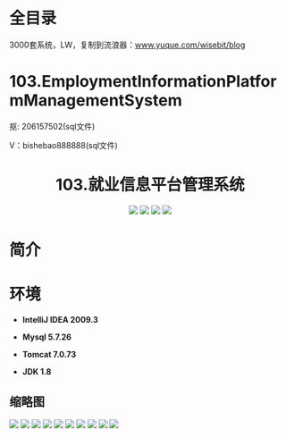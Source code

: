 # 全目录

3000套系统，LW，复制到流浪器：www.yuque.com/wisebit/blog

# 103.EmploymentInformationPlatformManagementSystem

<p>抠: 206157502(sql文件)</p>
<p>V：bishebao888888(sql文件)</p>

<p><h1 align="center">103.就业信息平台管理系统</h1></p>


<p align="center">
	<img src="https://img.shields.io/badge/jdk-1.8-orange.svg"/>
    <img src="https://img.shields.io/badge/spring-5.x-lightgrey.svg"/>
    <img src="https://img.shields.io/badge/springmvc-3.x-blue.svg"/>
    <img src="https://img.shields.io/badge/mybatis-3.x-yellow.svg"/>
</p>

# 简介



# 环境

- <b>IntelliJ IDEA 2009.3</b>

- <b>Mysql 5.7.26</b>

- <b>Tomcat 7.0.73</b>

- <b>JDK 1.8</b>




## 缩略图

![](https://bitwise.oss-cn-heyuan.aliyuncs.com/2024/9/10/66b6b9b8-977d-45dc-8896-ecf02042a4f5.png)
![](https://bitwise.oss-cn-heyuan.aliyuncs.com/2024/9/10/6ccb4bf8-3c75-40bb-a752-a5cecc52271b.png)
![](https://bitwise.oss-cn-heyuan.aliyuncs.com/2024/9/10/693c921f-1fd3-4ad6-aa8c-900d56f6a569.png)
![](https://bitwise.oss-cn-heyuan.aliyuncs.com/2024/9/10/2c23064f-c5f0-4945-ad08-1779cde0ff25.png)
![](https://bitwise.oss-cn-heyuan.aliyuncs.com/2024/9/10/2e0cc3a3-0427-416a-a459-f89741901856.png)
![](https://bitwise.oss-cn-heyuan.aliyuncs.com/2024/9/10/8f253e81-1194-42d2-b8cd-4fd452dc5322.png)
![](https://bitwise.oss-cn-heyuan.aliyuncs.com/2024/9/10/67d9956b-c67f-4c3e-a11e-124730551d97.png)
![](https://bitwise.oss-cn-heyuan.aliyuncs.com/2024/9/10/26ef1a03-6b81-4ed8-bb26-6858c2a7b558.png)
![](https://bitwise.oss-cn-heyuan.aliyuncs.com/2024/9/10/43e35423-ea8d-46a2-b373-6e12f5350cc9.png)
![](https://bitwise.oss-cn-heyuan.aliyuncs.com/2024/9/10/b3ebab0c-d6a7-452b-be3d-9509bd79e534.png)



